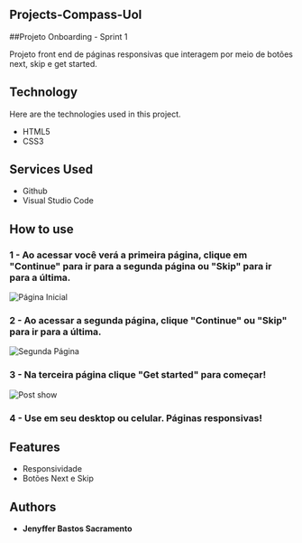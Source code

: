## Projects-Compass-Uol

##Projeto Onboarding - Sprint 1

Projeto front end de páginas responsivas que interagem por meio de botões next, skip e get started.

## Technology 

Here are the technologies used in this project.

* HTML5
* CSS3

## Services Used

* Github
* Visual Studio Code

## How to use

### 1 -  Ao acessar você verá a primeira página,  clique em "Continue" para ir para a segunda página ou "Skip" para ir para a última.

![Página Inicial](https://github.com/Jenyfferbastos/Projects-Compass-Uol/commit/99ecbfd2b56b98eb8d8b34484b22b77aa8dfc436#diff-96a106b2f8be8fee31bb95f6f748e4c7686927c46921ab7edf479d4719f1fe40)

### 2 - Ao acessar a segunda página,  clique "Continue" ou "Skip" para ir para a última.

![Segunda Página](https://github.com/Jenyfferbastos/Projects-Compass-Uol/commit/99ecbfd2b56b98eb8d8b34484b22b77aa8dfc436#diff-15bb556c84785e2f9e17d560e5663451580a234762c123936a95824bcfe01eaa)

### 3 - Na terceira página clique "Get started" para começar!

![Post show](https://github.com/Jenyfferbastos/Projects-Compass-Uol/commit/99ecbfd2b56b98eb8d8b34484b22b77aa8dfc436#diff-d3d16ee6a885b1736a62381fcad6bcdd944d726b61e61f450f651ee7dcbe03c9)

### 4 - Use em seu desktop ou celular. Páginas responsivas!

## Features

 - Responsividade
 - Botões Next e Skip


  ## Authors

  * **Jenyffer Bastos Sacramento**
